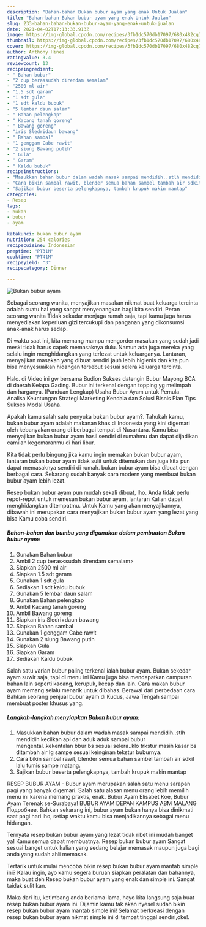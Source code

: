 ```yaml
---
description: "Bahan-bahan Bukan bubur ayam yang enak Untuk Jualan"
title: "Bahan-bahan Bukan bubur ayam yang enak Untuk Jualan"
slug: 233-bahan-bahan-bukan-bubur-ayam-yang-enak-untuk-jualan
date: 2021-04-02T17:13:33.913Z
image: https://img-global.cpcdn.com/recipes/3fb1dc570db17097/680x482cq70/bukan-bubur-ayam-foto-resep-utama.jpg
thumbnail: https://img-global.cpcdn.com/recipes/3fb1dc570db17097/680x482cq70/bukan-bubur-ayam-foto-resep-utama.jpg
cover: https://img-global.cpcdn.com/recipes/3fb1dc570db17097/680x482cq70/bukan-bubur-ayam-foto-resep-utama.jpg
author: Anthony Hines
ratingvalue: 3.4
reviewcount: 13
recipeingredient:
- " Bahan bubur"
- "2 cup berassudah direndam semalam"
- "2500 ml air"
- "1.5 sdt garam"
- "1 sdt gula"
- "1 sdt kaldu bubuk"
- "5 lembar daun salam"
- " Bahan pelengkap"
- " Kacang tanah goreng"
- " Bawang goreng"
- "iris Sledridaun bawang"
- " Bahan sambal"
- "1 genggam Cabe rawit"
- "2 siung Bawang putih"
- " Gula"
- " Garam"
- " Kaldu bubuk"
recipeinstructions:
- "Masukkan bahan bubur dalam wadah masak sampai mendidih..stlh mendidih kecilkan api dan aduk aduk sampai bubur mengental..kekentalan bbur bs sesuai selera..klo trkstur masih kasar bs ditambah air lg sampe sesuai keinginan tekstur buburnya."
- "Cara bikin sambal rawit, blender semua bahan sambel tambah air sdkit lalu tumis sampe matang."
- "Sajikan bubur beserta pelengkapnya, tambah krupuk makin mantap"
categories:
- Resep
tags:
- bukan
- bubur
- ayam

katakunci: bukan bubur ayam 
nutrition: 254 calories
recipecuisine: Indonesian
preptime: "PT31M"
cooktime: "PT41M"
recipeyield: "3"
recipecategory: Dinner

---
```



![Bukan bubur ayam](https://img-global.cpcdn.com/recipes/3fb1dc570db17097/680x482cq70/bukan-bubur-ayam-foto-resep-utama.jpg)

Sebagai seorang wanita, menyajikan masakan nikmat buat keluarga tercinta adalah suatu hal yang sangat menyenangkan bagi kita sendiri. Peran seorang  wanita Tidak sekadar menjaga rumah saja, tapi kamu juga harus menyediakan keperluan gizi tercukupi dan panganan yang dikonsumsi anak-anak harus sedap.

Di waktu  saat ini, kita memang mampu mengorder masakan yang sudah jadi meski tidak harus capek memasaknya dulu. Namun ada juga mereka yang selalu ingin menghidangkan yang terlezat untuk keluarganya. Lantaran, menyajikan masakan yang dibuat sendiri jauh lebih higienis dan kita pun bisa menyesuaikan hidangan tersebut sesuai selera keluarga tercinta. 

Halo. di Video ini gw bersama Budion Sukses datengin Bubur Mayong BCA di daerah Kelapa Gading. Bubur ini terkenal dengan topping yg melimpah dan harganya. (Panduan Lengkap) Usaha Bubur Ayam untuk Pemula. Analisa Keuntungan Strategi Marketing Kendala dan Solusi Bisnis Plan Tips Sukses Modal Usaha.

Apakah kamu salah satu penyuka bukan bubur ayam?. Tahukah kamu, bukan bubur ayam adalah makanan khas di Indonesia yang kini digemari oleh kebanyakan orang di berbagai tempat di Nusantara. Kamu bisa menyajikan bukan bubur ayam hasil sendiri di rumahmu dan dapat dijadikan camilan kegemaranmu di hari libur.

Kita tidak perlu bingung jika kamu ingin memakan bukan bubur ayam, lantaran bukan bubur ayam tidak sulit untuk ditemukan dan juga kita pun dapat memasaknya sendiri di rumah. bukan bubur ayam bisa dibuat dengan berbagai cara. Sekarang sudah banyak cara modern yang membuat bukan bubur ayam lebih lezat.

Resep bukan bubur ayam pun mudah sekali dibuat, lho. Anda tidak perlu repot-repot untuk memesan bukan bubur ayam, lantaran Kalian dapat menghidangkan ditempatmu. Untuk Kamu yang akan menyajikannya, dibawah ini merupakan cara menyajikan bukan bubur ayam yang lezat yang bisa Kamu coba sendiri.

<!--inarticleads1-->

##### Bahan-bahan dan bumbu yang digunakan dalam pembuatan Bukan bubur ayam:

1. Gunakan  Bahan bubur
1. Ambil 2 cup beras&lt;sudah direndam semalam&gt;
1. Siapkan 2500 ml air
1. Siapkan 1.5 sdt garam
1. Gunakan 1 sdt gula
1. Sediakan 1 sdt kaldu bubuk
1. Gunakan 5 lembar daun salam
1. Gunakan  Bahan pelengkap
1. Ambil  Kacang tanah goreng
1. Ambil  Bawang goreng
1. Siapkan iris Sledri+daun bawang
1. Siapkan  Bahan sambal
1. Gunakan 1 genggam Cabe rawit
1. Gunakan 2 siung Bawang putih
1. Siapkan  Gula
1. Siapkan  Garam
1. Sediakan  Kaldu bubuk


Salah satu varian bubur paling terkenal ialah bubur ayam. Bukan sekedar ayam suwir saja, tapi di menu ini Kamu juga bisa mendapatkan campuran bahan lain seperti kacang, kerupuk, kecap dan lain. Cara makan bubur ayam memang selalu menarik untuk dibahas. Berawal dari perbedaan cara Bahkan seorang penjual bubur ayam di Kudus, Jawa Tengah sampai membuat poster khusus yang. 

<!--inarticleads2-->

##### Langkah-langkah menyiapkan Bukan bubur ayam:

1. Masukkan bahan bubur dalam wadah masak sampai mendidih..stlh mendidih kecilkan api dan aduk aduk sampai bubur mengental..kekentalan bbur bs sesuai selera..klo trkstur masih kasar bs ditambah air lg sampe sesuai keinginan tekstur buburnya.
1. Cara bikin sambal rawit, blender semua bahan sambel tambah air sdkit lalu tumis sampe matang.
1. Sajikan bubur beserta pelengkapnya, tambah krupuk makin mantap


RESEP BUBUR AYAM - Bubur ayam merupakan salah satu menu sarapan pagi yang banyak digemari. Salah satu alasan menu orang lebih memilih menu ini karena memang praktis, enak. Bubur Ayam Elisabet Koe, Bubur Ayam Terenak se-Surabaya! BUBUR AYAM DEPAN KAMPUS ABM MALANG Подробнее. Bahkan sekarang ini, bubur ayam bukan hanya bisa dinikmati saat pagi hari lho, setiap waktu kamu bisa menjadikannya sebagai menu hidangan. 

Ternyata resep bukan bubur ayam yang lezat tidak ribet ini mudah banget ya! Kamu semua dapat membuatnya. Resep bukan bubur ayam Sangat sesuai banget untuk kalian yang sedang belajar memasak maupun juga bagi anda yang sudah ahli memasak.

Tertarik untuk mulai mencoba bikin resep bukan bubur ayam mantab simple ini? Kalau ingin, ayo kamu segera buruan siapkan peralatan dan bahannya, maka buat deh Resep bukan bubur ayam yang enak dan simple ini. Sangat taidak sulit kan. 

Maka dari itu, ketimbang anda berlama-lama, hayo kita langsung saja buat resep bukan bubur ayam ini. Dijamin kamu tak akan nyesel sudah bikin resep bukan bubur ayam mantab simple ini! Selamat berkreasi dengan resep bukan bubur ayam nikmat simple ini di tempat tinggal sendiri,oke!.

